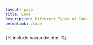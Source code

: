 ```yaml
---
layout: page
title: Code
Description: Different Types of Code
permalink: /code
---
```


{% include nav/code.html %}

<script src="https://utteranc.es/client.js"
        repo="YusufK-25/yusuf_2025"
        issue-term="title"
        label="blogpost-comment"
        theme="github-dark"
        crossorigin="anonymous"
        async>
</script>
